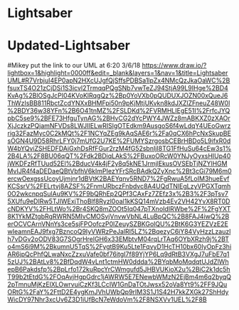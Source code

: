 # Lightsaber
# Updated-Lightsaber
#Mikey put the link to our UML at 6:20 3/6/18
https://www.draw.io/?lightbox=1&highlight=0000ff&edit=_blank&layers=1&nav=1&title=LightsaberUML#R7VrbjuI4EP0apN2HXcUJgfQjSffsPDBSa1lpZx4NMcQzJkaOaWC%2BfsuxTS4O21zCjDSi1S3icvl2TrmqqPQgSNb7vwTeZJ94StjA99L9IHge%2BD4KvAg%2BlOSgJcPI04KVoKlRqgQz%2Bp0YoVXb0pQUDUXJOZN00xQueJ6ThWzIsBB811RbctZcdYNXxBHMFpi50n9pKjMtjUKvkn8kdJXZlZFneuZ48W0l%2BDY36w38YFn%2B6O41tnMZ%2FSLDKd%2FVRMHLIEgE51I%2FrfcJYQpbC5se9%2BFE73HfguTynAG%2BHvCG2dYcPWY4JWZz8mABKXZ0zXAOrXjJczkzPQjamNFVDs8LWJIIELwRISlgOTEdkm9AusgoS6f4wLdqY4UEoGwrzrig32FazMyc0C2kMQt%2F1NCYqZEg9kAqSAE6r%2Fa0qCX6hPcNxSkupBEsOGN4U9D58RhrLFY0j7mUfG2U7KE%2FUMYSzrgosbCEBrHBDo5L9ifxR0dW4bYQviZSHEDFDAiGxhDsRfFGur2rzM4fG52sbnIjI8TG1FfHuSu64cEw3s1%2B4LA%2F8BU06qQT%2Fdk2BDiqLAkS%2FBuxoORcW0YNJyOyxsHIUp40jWKDFzRfTUud52El%2BducV4k4jF2y8q5kNE1JrmjlEkusOVSEbTjNZYlHGMMvIJR4f4aDEDaeQBtVbfhV6kImPIezYFrSRcBAdkQZyXnc%2Bt3cGi79M6m0ercwOexgssUcoyUjmjnr1dBVtK2BAEYqnv5RND7%2FgRwuA5fLoIM3hueEvfKCSsrV%2FELrtvj8AZSF%2FnmURbczFnbdvc8A4UQdTNlEgLzyVPGXTqmh0O2wkcnpqSulAu9KV%2F9bQRhEp2QPf3CAxFz7ZEfz3x%2B3%2F3pTsv75XUfu9eDIRw5TJIWExjThoBlf8Ryzl0oal1kKSQ14mVzb4Ev2VH42YvX8RT0DcNDKYV%2FHLtWo%2Br4SKQ8mZOOt5Iq047pTXnoIdIRWbe%2F%2FgYXT8K1YkMZtgbRgRWRN5MIvCMOSvjVnvwVbNL4LuBpQC%2B8FAJ4iwQ%2BerOCVCArnVNnYs3ce5sjFPOofczP0lZeuySZBKGolQU%2BtK6G3YEZVzE2EwIeamnEAJ9fxg7BzncoQ9IyVWRzPeJalRI5LZ%2BqezyC6iY84VyHzzLzauzlh7vDGv2oODV83G7SOgrHrelGH6x33EMbtvM04rqLrTAq6OYbXRzh9j%2BTo4mS6i9M%2BkumnU5TqS%2FygtB9Ku5Lte1FqvyD1HcTH10bx60IyOpFz3hiAR6jpQcPhfQLwaNxcZzxuVafe0bf76itgI7f89YjYP6Lq9dRtB3VXgJ7uFbE7q15zUJ%2BAtLv8%2BfDqdW4vLnt1ctmHW0ddda%2BYqbMoMqdqtUJdZlWhepB6Pakdsfp%2BpLrfo172kuRpcYrCWmgufd5JHBVUKioX2u%2BiC2k1dc5hT99b2tEtdG%2FOqAvjHgpGdrc1jAWRW5E7ENewbWMzN2EjBm4m6q2byqQ2pTmnuMjKzElXLOwrvuiCzKf3LCcIW1GnDaTOtJwsx52oVa8Yt9%2FF9JQuORtG%2FaY%2FttD2E4ygKmJVhUWbQp9rIM3S1J1S42H7kkZXGk27ShHdyWicDY97Nhr3xcUv6Z3D1iUfBcN7eWdoVm%2F8NSXVv1UEL%2F8B
